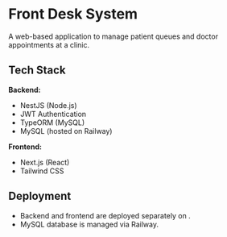 # Front Desk System

A web-based application to manage patient queues and doctor appointments at a clinic.

## Tech Stack

**Backend:**
- NestJS (Node.js)
- JWT Authentication
- TypeORM (MySQL)
- MySQL (hosted on Railway)

**Frontend:**
- Next.js (React)
- Tailwind CSS

## Deployment
- Backend and frontend are deployed separately on .
- MySQL database is managed via Railway. 